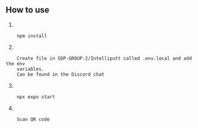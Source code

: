 ## How to use
1.
```
    npm install
```

2.
```
    Create file in SDP-GROUP-2/Intelliputt called .env.local and add the env 
    variables. 
    Can be found in the Discord chat
```

3.
```
    npx expo start
```

4.
```
    Scan QR code
```
